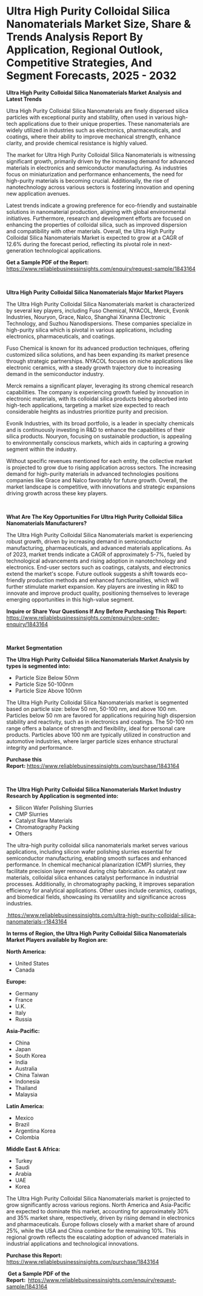 <p><h1>Ultra High Purity Colloidal Silica Nanomaterials Market Size, Share & Trends Analysis Report By Application, Regional Outlook, Competitive Strategies, And Segment Forecasts, 2025 - 2032</h1></p><p><strong>Ultra High Purity Colloidal Silica Nanomaterials Market Analysis and Latest Trends</strong></p>
<p><p>Ultra High Purity Colloidal Silica Nanomaterials are finely dispersed silica particles with exceptional purity and stability, often used in various high-tech applications due to their unique properties. These nanomaterials are widely utilized in industries such as electronics, pharmaceuticals, and coatings, where their ability to improve mechanical strength, enhance clarity, and provide chemical resistance is highly valued. </p><p>The market for Ultra High Purity Colloidal Silica Nanomaterials is witnessing significant growth, primarily driven by the increasing demand for advanced materials in electronics and semiconductor manufacturing. As industries focus on miniaturization and performance enhancements, the need for high-purity materials is becoming crucial. Additionally, the rise of nanotechnology across various sectors is fostering innovation and opening new application avenues. </p><p>Latest trends indicate a growing preference for eco-friendly and sustainable solutions in nanomaterial production, aligning with global environmental initiatives. Furthermore, research and development efforts are focused on enhancing the properties of colloidal silica, such as improved dispersion and compatibility with other materials. Overall, the Ultra High Purity Colloidal Silica Nanomaterials Market is expected to grow at a CAGR of 12.6% during the forecast period, reflecting its pivotal role in next-generation technological applications.</p></p>
<p><strong>Get a Sample PDF of the Report:&nbsp;</strong> <a href="https://www.reliablebusinessinsights.com/enquiry/request-sample/1843164?utm_campaign=3168&utm_medium=2&utm_source=Github&utm_content=ia&utm_term=15042025&utm_id=ultra-high-purity-colloidal-silica-nanomaterials">https://www.reliablebusinessinsights.com/enquiry/request-sample/1843164</a></p>
<p>&nbsp;</p>
<p><strong>Ultra High Purity Colloidal Silica Nanomaterials Major Market Players</strong></p>
<p><p>The Ultra High Purity Colloidal Silica Nanomaterials market is characterized by several key players, including Fuso Chemical, NYACOL, Merck, Evonik Industries, Nouryon, Grace, Nalco, Shanghai Xinanna Electronic Technology, and Suzhou Nanodispersions. These companies specialize in high-purity silica which is pivotal in various applications, including electronics, pharmaceuticals, and coatings.</p><p>Fuso Chemical is known for its advanced production techniques, offering customized silica solutions, and has been expanding its market presence through strategic partnerships. NYACOL focuses on niche applications like electronic ceramics, with a steady growth trajectory due to increasing demand in the semiconductor industry.</p><p>Merck remains a significant player, leveraging its strong chemical research capabilities. The company is experiencing growth fueled by innovation in electronic materials, with its colloidal silica products being absorbed into high-tech applications, targeting a market size expected to reach considerable heights as industries prioritize purity and precision.</p><p>Evonik Industries, with its broad portfolio, is a leader in specialty chemicals and is continuously investing in R&D to enhance the capabilities of their silica products. Nouryon, focusing on sustainable production, is appealing to environmentally conscious markets, which aids in capturing a growing segment within the industry.</p><p>Without specific revenues mentioned for each entity, the collective market is projected to grow due to rising application across sectors. The increasing demand for high-purity materials in advanced technologies positions companies like Grace and Nalco favorably for future growth. Overall, the market landscape is competitive, with innovations and strategic expansions driving growth across these key players.</p></p>
<p>&nbsp;</p>
<p><strong>What Are The Key Opportunities For Ultra High Purity Colloidal Silica Nanomaterials Manufacturers?</strong></p>
<p><p>The Ultra High Purity Colloidal Silica Nanomaterials market is experiencing robust growth, driven by increasing demand in semiconductor manufacturing, pharmaceuticals, and advanced materials applications. As of 2023, market trends indicate a CAGR of approximately 5-7%, fueled by technological advancements and rising adoption in nanotechnology and electronics. End-user sectors such as coatings, catalysts, and electronics extend the market's scope. Future outlook suggests a shift towards eco-friendly production methods and enhanced functionalities, which will further stimulate market expansion. Key players are investing in R&D to innovate and improve product quality, positioning themselves to leverage emerging opportunities in this high-value segment.</p></p>
<p><strong>Inquire or Share Your Questions If Any Before Purchasing This Report:</strong> <a href="https://www.reliablebusinessinsights.com/enquiry/pre-order-enquiry/1843164?utm_campaign=3168&utm_medium=2&utm_source=Github&utm_content=ia&utm_term=15042025&utm_id=ultra-high-purity-colloidal-silica-nanomaterials">https://www.reliablebusinessinsights.com/enquiry/pre-order-enquiry/1843164</a></p>
<p>&nbsp;</p>
<p><strong>Market Segmentation</strong></p>
<p><strong>The Ultra High Purity Colloidal Silica Nanomaterials Market Analysis by types is segmented into:</strong></p>
<p><ul><li>Particle Size Below 50nm</li><li>Particle Size 50-100nm</li><li>Particle Size Above 100nm</li></ul></p>
<p><p>The Ultra High Purity Colloidal Silica Nanomaterials market is segmented based on particle size: below 50 nm, 50-100 nm, and above 100 nm. Particles below 50 nm are favored for applications requiring high dispersion stability and reactivity, such as in electronics and coatings. The 50-100 nm range offers a balance of strength and flexibility, ideal for personal care products. Particles above 100 nm are typically utilized in construction and automotive industries, where larger particle sizes enhance structural integrity and performance.</p></p>
<p><strong>Purchase this Report:&nbsp;</strong><a href="https://www.reliablebusinessinsights.com/purchase/1843164?utm_campaign=3168&utm_medium=2&utm_source=Github&utm_content=ia&utm_term=15042025&utm_id=ultra-high-purity-colloidal-silica-nanomaterials">https://www.reliablebusinessinsights.com/purchase/1843164</a></p>
<p>&nbsp;</p>
<p><strong>The Ultra High Purity Colloidal Silica Nanomaterials Market Industry Research by Application is segmented into:</strong></p>
<p><ul><li>Silicon Wafer Polishing Slurries</li><li>CMP Slurries</li><li>Catalyst Raw Materials</li><li>Chromatography Packing</li><li>Others</li></ul></p>
<p><p>The ultra-high purity colloidal silica nanomaterials market serves various applications, including silicon wafer polishing slurries essential for semiconductor manufacturing, enabling smooth surfaces and enhanced performance. In chemical mechanical planarization (CMP) slurries, they facilitate precision layer removal during chip fabrication. As catalyst raw materials, colloidal silica enhances catalyst performance in industrial processes. Additionally, in chromatography packing, it improves separation efficiency for analytical applications. Other uses include ceramics, coatings, and biomedical fields, showcasing its versatility and significance across industries.</p></p>
<p><a href="https://www.reliablebusinessinsights.com/ultra-high-purity-colloidal-silica-nanomaterials-r1843164?utm_campaign=3168&utm_medium=2&utm_source=Github&utm_content=ia&utm_term=15042025&utm_id=ultra-high-purity-colloidal-silica-nanomaterials">&nbsp;https://www.reliablebusinessinsights.com/ultra-high-purity-colloidal-silica-nanomaterials-r1843164</a></p>
<p><strong>In terms of Region, the Ultra High Purity Colloidal Silica Nanomaterials Market Players available by Region are:</strong></p>
<p>
    <p> <strong> North America: </strong>
        <ul>
            <li>United States</li>
            <li>Canada</li>
        </ul>
        </p> 
    <p> <strong> Europe: </strong>
        <ul>
            <li>Germany</li>
            <li>France</li>
            <li>U.K.</li>
            <li>Italy</li>
            <li>Russia</li>
        </ul>
        </p> 
    <p> <strong> Asia-Pacific: </strong>
        <ul>
            <li>China</li>
            <li>Japan</li>
            <li>South Korea</li>
            <li>India</li>
            <li>Australia</li>
            <li>China Taiwan</li>
            <li>Indonesia</li>
            <li>Thailand</li>
            <li>Malaysia</li>
        </ul>
        </p> 
    <p> <strong> Latin America: </strong>
        <ul>
            <li>Mexico</li>
            <li>Brazil</li>
            <li>Argentina Korea</li>
            <li>Colombia</li>
        </ul>
        </p> 
    <p> <strong> Middle East & Africa: </strong>
        <ul>
            <li>Turkey</li>
            <li>Saudi</li>
            <li>Arabia</li>
            <li>UAE</li>
            <li>Korea</li>
        </ul>
    </p>
    </p>
<p><p>The Ultra High Purity Colloidal Silica Nanomaterials market is projected to grow significantly across various regions. North America and Asia-Pacific are expected to dominate this market, accounting for approximately 30% and 35% market share, respectively, driven by rising demand in electronics and pharmaceuticals. Europe follows closely with a market share of around 25%, while the USA and China combine for the remaining 10%. This regional growth reflects the escalating adoption of advanced materials in industrial applications and technological innovations.</p></p>
<p><strong>Purchase this Report: </strong><a href="https://www.reliablebusinessinsights.com/purchase/1843164?utm_campaign=3168&utm_medium=2&utm_source=Github&utm_content=ia&utm_term=15042025&utm_id=ultra-high-purity-colloidal-silica-nanomaterials">https://www.reliablebusinessinsights.com/purchase/1843164</a></p>
<p>&nbsp;<strong>Get a Sample PDF of the Report:&nbsp;&nbsp;</strong><a href="https://www.reliablebusinessinsights.com/enquiry/request-sample/1843164?utm_campaign=3168&utm_medium=2&utm_source=Github&utm_content=ia&utm_term=15042025&utm_id=ultra-high-purity-colloidal-silica-nanomaterials">https://www.reliablebusinessinsights.com/enquiry/request-sample/1843164</a></p>
<p><strong></strong></p>
<p><p></p><p></p><p></p></p>